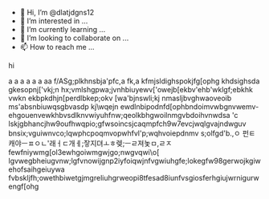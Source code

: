 - 👋 Hi, I’m @dlatjdgns12
- 👀 I’m interested in ...
- 🌱 I’m currently learning ...
- 💞️ I’m looking to collaborate on ...
- 📫 How to reach me ...

<!---
dlatjdgns12/dlatjdgns12 is a ✨ special ✨ repository because its `README.md` (this file) appears on your GitHub profile.
You can click the Preview link to take a look at your changes.
--->hi
a
a
a
a
a
a
aa
f/ASg;plkhnsbja'pfc,a
fk,a
kfmjsldighspokjfg[ophg
khdsighsda
gkesopnj['vkj;n hx;vmlshgpwa;jvnhbiuyewv['owejb[ekbv'ehb'wklgf;ebkhk
vwkn
ekbpkdhjn[perdlbkep;okv
[wa'bjnswli;kj nmasljbvghwaoveoib ms'absnbiuwqsgbvasdp
kj\wqejn
ewdlnbipodnfd[ophbndoimvwbgnvwemv-ehgouenvewkhbvsdlknvwiyuhfnw;qeolkbhgwoilnmgvbdoihvnwdsa
'c lskjgbhancjhw9oufhwqpio;gfwsoincsjcaqmpfch9w7evcjwqlgvajndwguv bnsix;vguiwnvco;lqwphcpoqmvopwhfvl'p;wqhvoiepdnmv s;olfgd'b.,ㅇ
펀ㅌ캐야ㅡㅍㅇㄴ'래ㅓㄷ개ㅔ;잫지뎌ㅗㅎ렞;ㅡㄹ져놏ㅁ,ㄹㅈfewfniywmg[ol3ewhgoiwmgwjgo;nwgvqwi\o[
lgvwegbheiugvnw;lgfvnowijgnp2iyfoiqwjnfvgwiuhgfe;lokegfw98gerwojkgiwehofsaihgeiuywa fvbskljfh;owethbiwetgjmgreliuhgrweopi8tfesad8iunfvsgiosferhgiujwrnigurwengf[ohg


